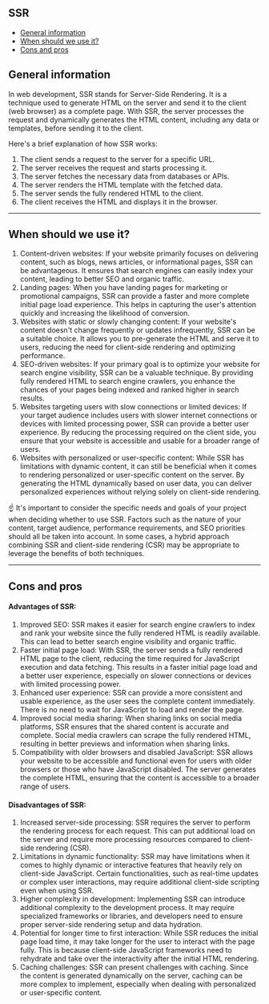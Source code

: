 ## SSR

*   [General information](#general-information)
*   [When should we use it?](#when-should-we-use-it)
*   [Cons and pros](#cons-and-pros)

## General information

In web development, SSR stands for Server-Side Rendering. It is a technique used to generate HTML on the server and send it to the client (web browser) as a complete page. With SSR, the server processes the request and dynamically generates the HTML content, including any data or templates, before sending it to the client.

Here's a brief explanation of how SSR works:

1.  The client sends a request to the server for a specific URL.
2.  The server receives the request and starts processing it.
3.  The server fetches the necessary data from databases or APIs.
4.  The server renders the HTML template with the fetched data.
5.  The server sends the fully rendered HTML to the client.
6.  The client receives the HTML and displays it in the browser.

---

## When should we use it?

1.  Content-driven websites: If your website primarily focuses on delivering content, such as blogs, news articles, or informational pages, SSR can be advantageous. It ensures that search engines can easily index your content, leading to better SEO and organic traffic.
2.  Landing pages: When you have landing pages for marketing or promotional campaigns, SSR can provide a faster and more complete initial page load experience. This helps in capturing the user's attention quickly and increasing the likelihood of conversion.
3.  Websites with static or slowly changing content: If your website's content doesn't change frequently or updates infrequently, SSR can be a suitable choice. It allows you to pre-generate the HTML and serve it to users, reducing the need for client-side rendering and optimizing performance.
4.  SEO-driven websites: If your primary goal is to optimize your website for search engine visibility, SSR can be a valuable technique. By providing fully rendered HTML to search engine crawlers, you enhance the chances of your pages being indexed and ranked higher in search results.
5.  Websites targeting users with slow connections or limited devices: If your target audience includes users with slower internet connections or devices with limited processing power, SSR can provide a better user experience. By reducing the processing required on the client side, you ensure that your website is accessible and usable for a broader range of users.
6.  Websites with personalized or user-specific content: While SSR has limitations with dynamic content, it can still be beneficial when it comes to rendering personalized or user-specific content on the server. By generating the HTML dynamically based on user data, you can deliver personalized experiences without relying solely on client-side rendering.

☝️ It's important to consider the specific needs and goals of your project when deciding whether to use SSR. Factors such as the nature of your content, target audience, performance requirements, and SEO priorities should all be taken into account. In some cases, a hybrid approach combining SSR and client-side rendering (CSR) may be appropriate to leverage the benefits of both techniques.

---

## Cons and pros

#### Advantages of SSR:

1.  Improved SEO: SSR makes it easier for search engine crawlers to index and rank your website since the fully rendered HTML is readily available. This can lead to better search engine visibility and organic traffic.
2.  Faster initial page load: With SSR, the server sends a fully rendered HTML page to the client, reducing the time required for JavaScript execution and data fetching. This results in a faster initial page load and a better user experience, especially on slower connections or devices with limited processing power.
3.  Enhanced user experience: SSR can provide a more consistent and usable experience, as the user sees the complete content immediately. There is no need to wait for JavaScript to load and render the page.
4.  Improved social media sharing: When sharing links on social media platforms, SSR ensures that the shared content is accurate and complete. Social media crawlers can scrape the fully rendered HTML, resulting in better previews and information when sharing links.
5.  Compatibility with older browsers and disabled JavaScript: SSR allows your website to be accessible and functional even for users with older browsers or those who have JavaScript disabled. The server generates the complete HTML, ensuring that the content is accessible to a broader range of users.

#### Disadvantages of SSR:

1.  Increased server-side processing: SSR requires the server to perform the rendering process for each request. This can put additional load on the server and require more processing resources compared to client-side rendering (CSR).
2.  Limitations in dynamic functionality: SSR may have limitations when it comes to highly dynamic or interactive features that heavily rely on client-side JavaScript. Certain functionalities, such as real-time updates or complex user interactions, may require additional client-side scripting even when using SSR.
3.  Higher complexity in development: Implementing SSR can introduce additional complexity to the development process. It may require specialized frameworks or libraries, and developers need to ensure proper server-side rendering setup and data hydration.
4.  Potential for longer time to first interaction: While SSR reduces the initial page load time, it may take longer for the user to interact with the page fully. This is because client-side JavaScript frameworks need to rehydrate and take over the interactivity after the initial HTML rendering.
5.  Caching challenges: SSR can present challenges with caching. Since the content is generated dynamically on the server, caching can be more complex to implement, especially when dealing with personalized or user-specific content.